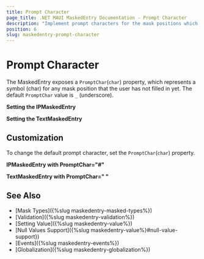 ```yaml
---
title: Prompt Character
page_title: .NET MAUI MaskedEntry Documentation - Prompt Character
description: "Implement prompt characters for the mask positions which have not yet been filled in by the user in the Telerik UI for .NET MAUI MaskedEntry."
position: 6
slug: maskedentry-prompt-character
---
```


# Prompt Character

The MaskedEntry exposes a `PromptChar`(`char`) property, which represents a symbol (char) for any mask position that the user has not filled in yet. The default `PromptChar` value is `_` (underscore).

**Setting the IPMaskedEntry**

<snippet id='ipmaskedentry-xaml' />

**Setting the TextMaskedEntry**

<snippet id='textmaskedentry-mask-xaml' />

## Customization

To change the default prompt character, set the `PromptChar`(`char`) property.

**IPMaskedEntry with PromptChar="#"**

<snippet id='ipmaskedentry-promptchar-xaml' />

**TextMaskedEntry with PromptChar=" "**

<snippet id='textmaskedentry-numbers-xaml' />

## See Also

- [Mask Types]({%slug maskedentry-masked-types%})
- [Validation]({%slug maskedentry-validation%})
- [Setting Value]({%slug maskedentry-value%})
- [Null Values Support]({%slug maskedentry-value%}#null-value-support})
- [Events]({%slug maskedentry-events%})
- [Globalization]({%slug maskedentry-globalization%})
